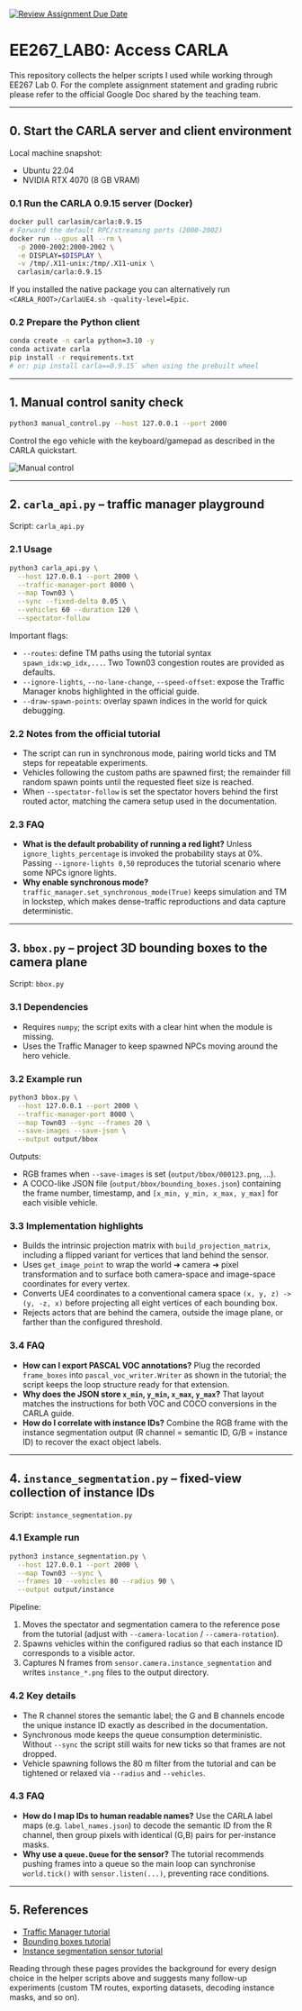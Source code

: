 [![Review Assignment Due Date](https://classroom.github.com/assets/deadline-readme-button-22041afd0340ce965d47ae6ef1cefeee28c7c493a6346c4f15d667ab976d596c.svg)](https://classroom.github.com/a/peCxHnxY)
# EE267_LAB0: Access CARLA

This repository collects the helper scripts I used while working through EE267 Lab 0. For the complete assignment statement and grading rubric please refer to the official Google Doc shared by the teaching team.

---

## 0. Start the CARLA server and client environment
Local machine snapshot:
- Ubuntu 22.04
- NVIDIA RTX 4070 (8 GB VRAM)

### 0.1 Run the CARLA 0.9.15 server (Docker)
```bash
docker pull carlasim/carla:0.9.15
# Forward the default RPC/streaming ports (2000-2002)
docker run --gpus all --rm \
  -p 2000-2002:2000-2002 \
  -e DISPLAY=$DISPLAY \
  -v /tmp/.X11-unix:/tmp/.X11-unix \
  carlasim/carla:0.9.15
```
If you installed the native package you can alternatively run `<CARLA_ROOT>/CarlaUE4.sh -quality-level=Epic`.

### 0.2 Prepare the Python client
```bash
conda create -n carla python=3.10 -y
conda activate carla
pip install -r requirements.txt
# or: pip install carla==0.9.15` when using the prebuilt wheel
```

---

## 1. Manual control sanity check
```bash
python3 manual_control.py --host 127.0.0.1 --port 2000
```
Control the ego vehicle with the keyboard/gamepad as described in the CARLA quickstart.

![Manual control](assets/2.png)

---

## 2. `carla_api.py` – traffic manager playground
Script: `carla_api.py`

### 2.1 Usage
```bash
python3 carla_api.py \
  --host 127.0.0.1 --port 2000 \
  --traffic-manager-port 8000 \
  --map Town03 \
  --sync --fixed-delta 0.05 \
  --vehicles 60 --duration 120 \
  --spectator-follow
```
Important flags:
- `--routes`: define TM paths using the tutorial syntax `spawn_idx:wp_idx,...`. Two Town03 congestion routes are provided as defaults.
- `--ignore-lights`, `--no-lane-change`, `--speed-offset`: expose the Traffic Manager knobs highlighted in the official guide.
- `--draw-spawn-points`: overlay spawn indices in the world for quick debugging.

### 2.2 Notes from the official tutorial
- The script can run in synchronous mode, pairing world ticks and TM steps for repeatable experiments.
- Vehicles following the custom paths are spawned first; the remainder fill random spawn points until the requested fleet size is reached.
- When `--spectator-follow` is set the spectator hovers behind the first routed actor, matching the camera setup used in the documentation.

### 2.3 FAQ
- **What is the default probability of running a red light?** Unless `ignore_lights_percentage` is invoked the probability stays at 0%. Passing `--ignore-lights 0,50` reproduces the tutorial scenario where some NPCs ignore lights.
- **Why enable synchronous mode?** `traffic_manager.set_synchronous_mode(True)` keeps simulation and TM in lockstep, which makes dense-traffic reproductions and data capture deterministic.

---

## 3. `bbox.py` – project 3D bounding boxes to the camera plane
Script: `bbox.py`

### 3.1 Dependencies
- Requires `numpy`; the script exits with a clear hint when the module is missing.
- Uses the Traffic Manager to keep spawned NPCs moving around the hero vehicle.

### 3.2 Example run
```bash
python3 bbox.py \
  --host 127.0.0.1 --port 2000 \
  --traffic-manager-port 8000 \
  --map Town03 --sync --frames 20 \
  --save-images --save-json \
  --output output/bbox
```
Outputs:
- RGB frames when `--save-images` is set (`output/bbox/000123.png`, ...).
- A COCO-like JSON file (`output/bbox/bounding_boxes.json`) containing the frame number, timestamp, and `[x_min, y_min, x_max, y_max]` for each visible vehicle.

### 3.3 Implementation highlights
- Builds the intrinsic projection matrix with `build_projection_matrix`, including a flipped variant for vertices that land behind the sensor.
- Uses `get_image_point` to wrap the world ➜ camera ➜ pixel transformation and to surface both camera-space and image-space coordinates for every vertex.
- Converts UE4 coordinates to a conventional camera space `(x, y, z) -> (y, -z, x)` before projecting all eight vertices of each bounding box.
- Rejects actors that are behind the camera, outside the image plane, or farther than the configured threshold.

### 3.4 FAQ
- **How can I export PASCAL VOC annotations?** Plug the recorded `frame_boxes` into `pascal_voc_writer.Writer` as shown in the tutorial; the script keeps the loop structure ready for that extension.
- **Why does the JSON store `x_min`, `y_min`, `x_max`, `y_max`?** That layout matches the instructions for both VOC and COCO conversions in the CARLA guide.
- **How do I correlate with instance IDs?** Combine the RGB frame with the instance segmentation output (R channel = semantic ID, G/B = instance ID) to recover the exact object labels.

---

## 4. `instance_segmentation.py` – fixed-view collection of instance IDs
Script: `instance_segmentation.py`

### 4.1 Example run
```bash
python3 instance_segmentation.py \
  --host 127.0.0.1 --port 2000 \
  --map Town03 --sync \
  --frames 10 --vehicles 80 --radius 90 \
  --output output/instance
```
Pipeline:
1. Moves the spectator and segmentation camera to the reference pose from the tutorial (adjust with `--camera-location` / `--camera-rotation`).
2. Spawns vehicles within the configured radius so that each instance ID corresponds to a visible actor.
3. Captures N frames from `sensor.camera.instance_segmentation` and writes `instance_*.png` files to the output directory.

### 4.2 Key details
- The R channel stores the semantic label; the G and B channels encode the unique instance ID exactly as described in the documentation.
- Synchronous mode keeps the queue consumption deterministic. Without `--sync` the script still waits for new ticks so that frames are not dropped.
- Vehicle spawning follows the 80 m filter from the tutorial and can be tightened or relaxed via `--radius` and `--vehicles`.

### 4.3 FAQ
- **How do I map IDs to human readable names?** Use the CARLA label maps (e.g. `label_names.json`) to decode the semantic ID from the R channel, then group pixels with identical (G,B) pairs for per-instance masks.
- **Why use a `queue.Queue` for the sensor?** The tutorial recommends pushing frames into a queue so the main loop can synchronise `world.tick()` with `sensor.listen(...)`, preventing race conditions.

---

## 5. References
- [Traffic Manager tutorial](https://carla.readthedocs.io/en/docs-preview/tuto_G_traffic_manager/)
- [Bounding boxes tutorial](https://carla.readthedocs.io/en/latest/tuto_G_bounding_boxes/)
- [Instance segmentation sensor tutorial](https://carla.readthedocs.io/en/latest/tuto_G_instance_segmentation_sensor/)

Reading through these pages provides the background for every design choice in the helper scripts above and suggests many follow-up experiments (custom TM routes, exporting datasets, decoding instance masks, and so on).
